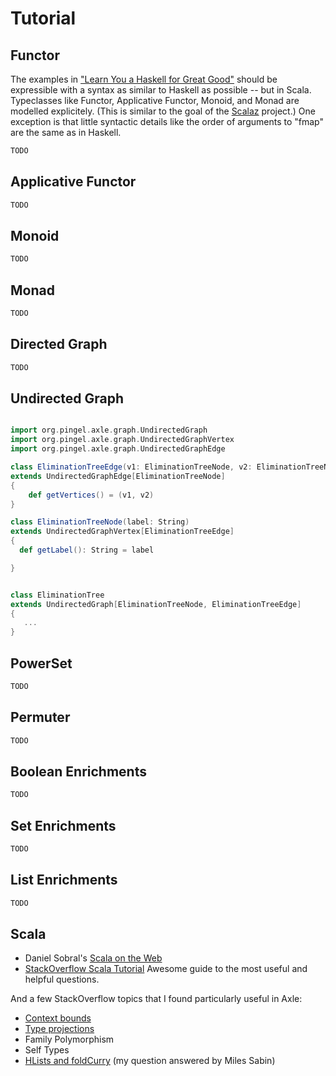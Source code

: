 
Tutorial
========

Functor
-------

The examples in
["Learn You a Haskell for Great Good"](http://learnyouahaskell.com/)
should be expressible with a syntax as similar to Haskell as possible --
but in Scala.
Typeclasses like Functor, Applicative Functor, Monoid, and Monad are modelled explicitely.
(This is similar to the goal of the [Scalaz](https://github.com/scalaz/scalaz) project.)
One exception is that little syntactic details like the order of arguments to "fmap"
are the same as in Haskell.

```scala
TODO
```


Applicative Functor
-------------------

```scala
TODO
```

Monoid
------

```scala
TODO
```

Monad
-----

```scala
TODO
```

Directed Graph
--------------

```scala
TODO
```

Undirected Graph
----------------

```scala

import org.pingel.axle.graph.UndirectedGraph
import org.pingel.axle.graph.UndirectedGraphVertex
import org.pingel.axle.graph.UndirectedGraphEdge

class EliminationTreeEdge(v1: EliminationTreeNode, v2: EliminationTreeNode)
extends UndirectedGraphEdge[EliminationTreeNode]
{
	def getVertices() = (v1, v2)
}

class EliminationTreeNode(label: String)
extends UndirectedGraphVertex[EliminationTreeEdge]
{
  def getLabel(): String = label

}


class EliminationTree
extends UndirectedGraph[EliminationTreeNode, EliminationTreeEdge]
{
   ...
}

```

PowerSet
--------

```scala
TODO
```


Permuter
--------

```scala
TODO
```


Boolean Enrichments
-------------------

```scala
TODO
```


Set Enrichments
---------------

```scala
TODO
```

List Enrichments
----------------

```scala
TODO
```

Scala
-----

* Daniel Sobral's [Scala on the Web](http://dcsobral.blogspot.com/2011/12/scala-on-web.html)
* [StackOverflow Scala Tutorial](http://stackoverflow.com/tags/scala/info) Awesome guide to the most useful and helpful questions.

And a few StackOverflow topics that I found particularly useful in Axle:

* [Context bounds](http://stackoverflow.com/questions/2982276/what-is-a-context-bound-in-scala)
* [Type projections](http://stackoverflow.com/questions/7045967/what-are-type-projections-useful-for)
* Family Polymorphism
* Self Types
* [HLists and foldCurry](http://stackoverflow.com/questions/7606587/applying-an-argument-list-to-curried-function-using-foldleft-in-scala) (my question answered by Miles Sabin)
